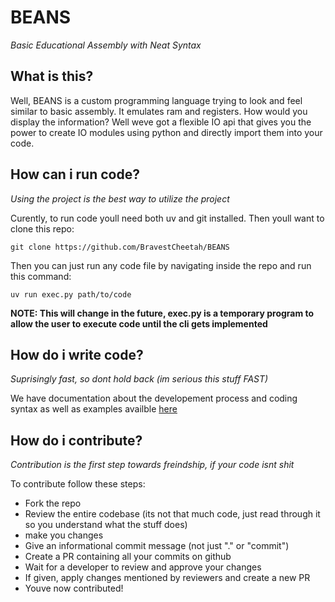 # BEANS
*Basic Educational Assembly with Neat Syntax*

## What is this?
Well, BEANS is a custom programming language trying to look and feel similar to basic assembly. It emulates ram and registers. How would you display the information? Well weve got a flexible IO api that gives you the power to create IO modules using python and directly import them into your code.

## How can i run code?
*Using the project is the best way to utilize the project*

Curently, to run code youll need both uv and git installed. Then youll want to clone this repo:

`git clone https://github.com/BravestCheetah/BEANS`

Then you can just run any code file by navigating inside the repo and run this command:

`uv run exec.py path/to/code`

**NOTE: This will change in the future, exec.py is a temporary program to allow the user to execute code until the cli gets implemented**

## How do i write code?
*Suprisingly fast, so dont hold back (im serious this stuff FAST)*

We have documentation about the developement process and coding syntax as well as examples availble [here](https://github.com/BravestCheetah/BEANS/tree/main/docs/development.md)

## How do i contribute?
*Contribution is the first step towards freindship, if your code isnt shit*

To contribute follow these steps:

* Fork the repo
* Review the entire codebase (its not that much code, just read through it so you understand what the stuff does)
* make you changes
* Give an informational commit message (not just "." or "commit")
* Create a PR containing all your commits on github
* Wait for a developer to review and approve your changes
* If given, apply changes mentioned by reviewers and create a new PR
* Youve now contributed!